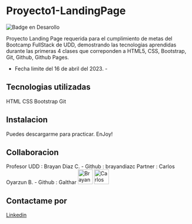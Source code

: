 # Proyecto1-LandingPage
![Badge en Desarollo](https://img.shields.io/badge/STATUS-EN%20DESAROLLO-green)


Proyecto Landing Page requerida para el cumplimiento de metas del Bootcamp FullStack de UDD, demostrando las tecnologias aprendidas durante las primeras 4 clases que correponden a HTML5, CSS, Bootstrap, Git, Github, Github Pages.

- Fecha limite del 16 de abril del 2023. -

## Tecnologias utilizadas

HTML
CSS
Bootstrap
Git

## Instalacion

Puedes descargarme para practicar. EnJoy!

## Collaboracion

Profesor UDD : Brayan Diaz C. - Github : brayandiazc
Partner : Carlos Oyarzun B. - Github : Galthar
<a href="https://github.com/brayandiazc"><img src="https://avatars.githubusercontent.com/u/7065934?v=4" alt="Brayan Diaz C." width="40" height="40"></a> <a href="https://github.com/Galthar"><img src="https://avatars.githubusercontent.com/u/103672208?v=4" alt="Carlos Oyarzun B." width="40" height="40"></a>




## Contactame por

<a href="https://www.linkedin.com/in/ra%C3%BAl-oyarz%C3%BAn-becerra-6430b171/"> Linkedin </a>


